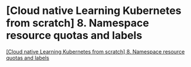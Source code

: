 # [Cloud native  Learning Kubernetes from scratch] 8. Namespace resource quotas and labels
[[Cloud native  Learning Kubernetes from scratch] 8. Namespace resource quotas and labels](https://aiwithcloud.com/2022/09/16/cloud_native__learning_kubernetes_from_scratch_8-_namespace_resource_quotas_and_labels/)